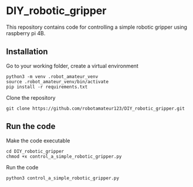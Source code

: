 # DIY_robotic_gripper
This repository contains code for controlling a simple robotic gripper using raspberry pi 4B.

## Installation
Go to your working folder, create a virtual environment
```
python3 -m venv .robot_amateur_venv
source .robot_amateur_venv/bin/activate
pip install -r requirements.txt
```
Clone the repository
```
git clone https://github.com/robotamateur123/DIY_robotic_gripper.git
```

## Run the code 
Make the code executable
```
cd DIY_robotic_gripper
chmod +x control_a_simple_robotic_gripper.py
```
Run the code
```
python3 control_a_simple_robotic_gripper.py
```